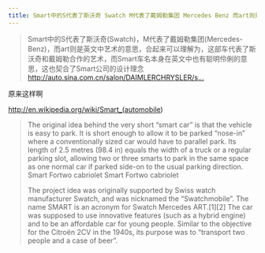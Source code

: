```yaml
---
title: Smart中的S代表了斯沃奇 Swatch M代表了戴姆勒集团 Mercedes Benz 而art则是英文中艺术的意思
---
```


<blockquote>
  <p>Smart中的S代表了斯沃奇(Swatch)，M代表了戴姆勒集团(Mercedes-Benz)，而art则是英文中艺术的意思，合起来可以理解为，这部车代表了斯沃奇和戴姆勒合作的艺术，而Smart车名本身在英文中也有聪明伶俐的意思，这也契合了Smart公司的设计理念
  <a href="http://auto.sina.com.cn/salon/DAIMLERCHRYSLER/smart.shtml">http://auto.sina.com.cn/salon/DAIMLERCHRYSLER/s...</a></p>
</blockquote>

<p>原来这样啊</p>

<p><a href="http://en.wikipedia.org/wiki/Smart_(automobile">http://en.wikipedia.org/wiki/Smart_(automobile</a>)</p>

<blockquote>
  <p>The original idea behind the very short &#8220;smart car&#8221; is that the vehicle is easy to park. It is short enough to allow it to be parked &#8220;nose-in&#8221; where a conventionally sized car would have to parallel park. Its length of 2.5 metres (98.4 in) equals the width of a truck or a regular parking slot, allowing two or three smarts to park in the same space as one normal car if parked side-on to the usual parking direction.
  Smart Fortwo cabriolet
  Smart Fortwo cabriolet</p>
  
  <p>The project idea was originally supported by Swiss watch manufacturer Swatch, and was nicknamed the &#8220;Swatchmobile&#8221;. The name SMART is an acronym for Swatch Mercedes ART.[1][2] The car was supposed to use innovative features (such as a hybrid engine) and to be an affordable car for young people. Similar to the objective for the Citroën 2CV in the 1940s, its purpose was to &#8220;transport two people and a case of beer&#8221;.</p>
</blockquote>

<p><img src="http://upload.wikimedia.org/wikipedia/commons/thumb/1/1f/Mein_Smart003.jpg/250px-Mein_Smart003.jpg" alt="" /></p>

